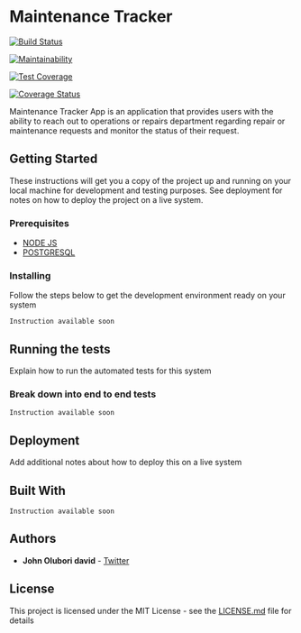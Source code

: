 # Maintenance Tracker

[![Build Status](https://travis-ci.org/holuborhee/WEConnect.svg?branch=develop)](https://travis-ci.org/holuborhee/WEConnect)

[![Maintainability](https://api.codeclimate.com/v1/badges/7fd5c6d09179ea2a4cca/maintainability)](https://codeclimate.com/github/holuborhee/maintenance-tracker/maintainability)

[![Test Coverage](https://api.codeclimate.com/v1/badges/7fd5c6d09179ea2a4cca/test_coverage)](https://codeclimate.com/github/holuborhee/maintenance-tracker/test_coverage)

[![Coverage Status](https://coveralls.io/repos/github/holuborhee/maintenance-tracker/badge.svg)](https://coveralls.io/github/holuborhee/maintenance-tracker)



Maintenance Tracker App is an application that provides users with the ability to reach out to operations or repairs department regarding repair or maintenance requests and monitor the status of their request.

## Getting Started

These instructions will get you a copy of the project up and running on your local machine for development and testing purposes. See deployment for notes on how to deploy the project on a live system.

### Prerequisites

- [NODE JS](https://nodejs.org/en/)
- [POSTGRESQL](https://www.postgresql.org/)

### Installing

Follow the steps below to get the development environment ready on your system

```
Instruction available soon
```

## Running the tests

Explain how to run the automated tests for this system

### Break down into end to end tests

```
Instruction available soon
```

## Deployment

Add additional notes about how to deploy this on a live system

## Built With

```
Instruction available soon
```

## Authors

* **John Olubori david** - [Twitter](https://twitter.com/holuborhee)

## License

This project is licensed under the MIT License - see the [LICENSE.md](LICENSE.md) file for details


